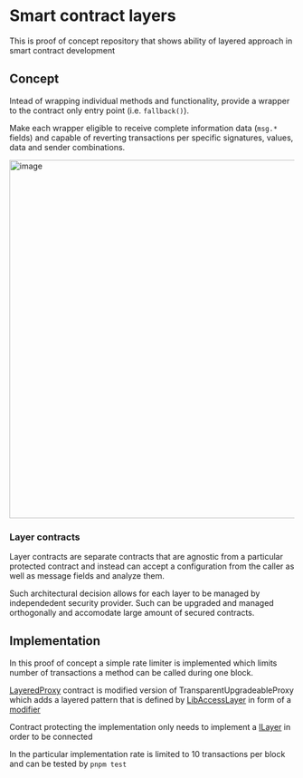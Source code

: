 # Smart contract layers

This is proof of concept repository that shows ability of layered approach in smart contract development 

## Concept

Intead of wrapping individual methods and functionality, provide a wrapper to the contract only entry point (i.e. `fallback()`). 

Make each wrapper eligible to receive complete information data (`msg.*` fields) and capable of reverting transactions per specific signatures, values, data and sender combinations. 

<img width="633" alt="image" src="https://github.com/peersky/smart-contract-layers/assets/61459744/b87bf5ef-3b65-4a4a-9ae1-3be2df7f60a8">

### Layer contracts
Layer contracts are separate contracts that are agnostic from a particular protected contract and instead can accept a configuration from the caller as well as message fields and analyze them.

Such architectural decision allows for each layer to be managed by independedent security provider. Such can be upgraded and managed orthogonally and accomodate large amount of secured contracts. 


## Implementation 

In this proof of concept a simple rate limiter is implemented which limits number of transactions a method can be called during one block. 

[LayeredProxy](https://github.com/peersky/smart-contract-layers/blob/main/src/LayeredProxy.sol) contract is modified version of TransparentUpgradeableProxy which adds a layered pattern that is defined by [LibAccessLayer](https://github.com/peersky/smart-contract-layers/blob/main/src/LibAccessLayers.sol) in form of a [modifier](https://github.com/peersky/smart-contract-layers/blob/main/src/AccessLayers.sol) 

Contract protecting the implementation only needs to implement a [ILayer](https://github.com/peersky/smart-contract-layers/blob/main/src/ILayer.sol) in order to be connected

In the particular implementation rate is limited to 10 transactions per block and can be tested by `pnpm test` 


